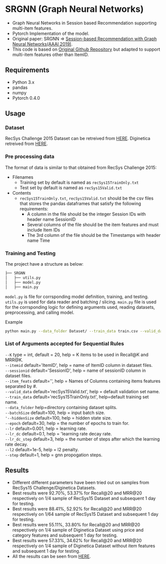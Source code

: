 # SRGNN (Graph Neural Networks)
- Graph Neural Networks in Session based Recommendation supporting multi-item features.
- Pytorch Implementation of the model.
- Original paper: SRGNN => [Session-based Recommendation with Graph Neural Networks(AAAI 2019)](https://sxkdz.github.io/research/SR-GNN/).
- This code is based on [Original Github Repository](https://github.com/CRIPAC-DIG/SR-GNN) but adapted to support multi-item features other than ItemID.

## Requirements
- Python 3.x
- pandas
- numpy
- Pytorch 0.4.0

## Usage

### Dataset
RecSys Challenge 2015 Dataset can be retreived from [HERE](https://2015.recsyschallenge.com/).
Diginetica retreived from [HERE](http://cikm2016.cs.iupui.edu/cikm-cup).

### Pre processing data

The format of data is similar to that obtained from RecSys Challenge 2015:
- Filenames
    - Training set by default is named as `recSys15TrainOnly.txt`
    - Test set by default is named as `recSys15Valid.txt`
- Contents
    - `recSys15TrainOnly.txt`, `recSys15Valid.txt` should be the csv files that stores the pandas dataframes that satisfy the following requirements:
        - A column in the file should be the integer Session IDs with header name SessionID
        - Several columns of the file should be the item features and must include Item IDs
        - The 3rd column of the file should be the Timestamps with header name Time
        
### Training and Testing
The project have a structure as below:

```bash
├── SRGNN
│   ├── utils.py
│   ├── model.py
│   ├── main.py
```
`model.py` is file for corrsponding model definition, training, and testing. `utils.py` is used for data reader and batching / slicing. 
`main.py` file is used for the corrsponding logic for defining arguments used, reading datasets, preprocessing, and calling model.

Example
```bash
python main.py --data_folder Dataset/ --train_data train.csv --valid_data valid.csv --K 20 --itemid ItemID --sessionid sessionID
```

### List of Arguments accepted for Sequential Rules
```--K``` type = int, default = 20, help = K items to be used in Recall@K and MRR@K. <br>
```--itemid``` default='ItemID', help = name of ItemID column in dataset files. <br>
```--sessionid``` default='SessionID', help = name of sessionID column in dataset files. <br>
```--item_feats``` default='', help = Names of Columns containing items features separated by #. <br>
```--valid_data``` default='recSys15Valid.txt', help = default validation set name. <br>
```--train_data``` default='recSys15TrainOnly.txt', help=default training set name. <br>
```--data_folder``` help=directory containing dataset splits.<br>
```--batchSize``` default=100, help = input batch size. <br>
```'--hiddenSize``` default=100, help = hidden state size. <br>
```--epoch``` default=30, help = the number of epochs to train for. <br>
```--lr``` default=0.001, help = learning rate. <br>
```--lr_dc``` default=0.1, help = 'learning rate decay rate. <br>
```--lr_dc_step``` default=3, help = the number of steps after which the learning rate decay. <br>
```--l2``` default=1e-5, help = l2 penalty. <br>
```--step``` default=1, help = gnn propogation steps.


## Results

- Different different parameters have been tried out on samples from RecSys15 Challenge/Diginetica Datasets.
- Best results were 92.70%,	53.37% for Recall@20 and MRR@20 respectively on 1/4 sample of RecSys15 Dataset and subsequent 1 day for testing.
- Best results were 88.41%, 52.92% for Recall@20 and MRR@20 respectively on 1/64 sample of RecSys15 Dataset and subsequent 1 day for testing.
- Best results were 55.11%,	33.80% for Recall@20 and MRR@20 respectively on 1/4 sample of Diginetica Dataset using price and category features and subsequent 1 day for testing.
- Best results were 57.33%, 34.62% for Recall@20 and MRR@20 respectively on 1/4 sample of Diginetica Dataset without item features and subsequent 1 day for testing.
- All the results can be seen from [HERE](https://docs.google.com/spreadsheets/d/19z6zFEY6pC0msi3wOQLk_kJsvqF8xnGOJPUGhQ36-wI/edit#gid=0).
